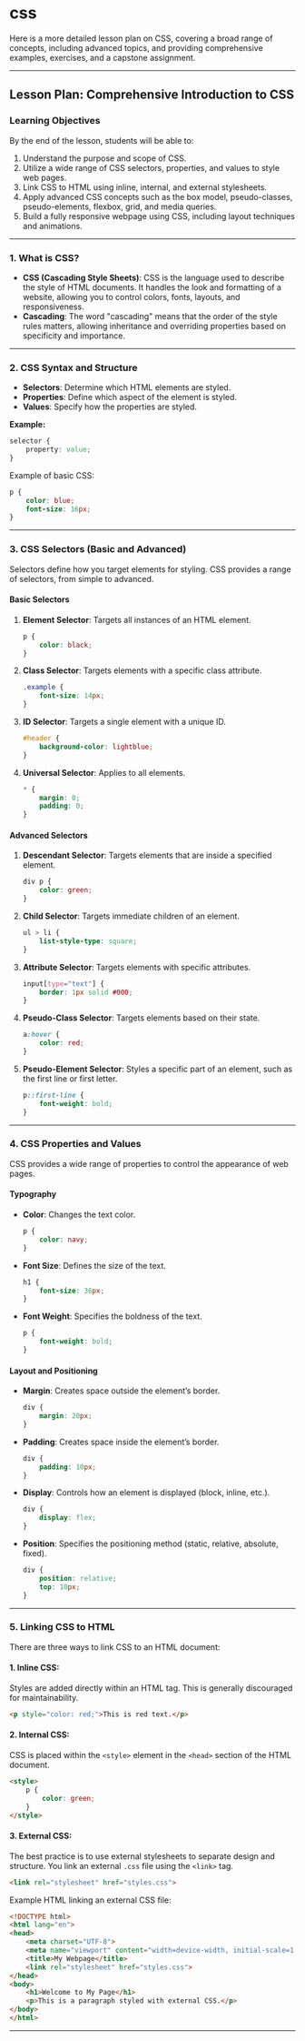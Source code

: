 # css

Here is a more detailed lesson plan on CSS, covering a broad range of concepts, including advanced topics, and providing comprehensive examples, exercises, and a capstone assignment.

---

## **Lesson Plan: Comprehensive Introduction to CSS**

### **Learning Objectives**
By the end of the lesson, students will be able to:
1. Understand the purpose and scope of CSS.
2. Utilize a wide range of CSS selectors, properties, and values to style web pages.
3. Link CSS to HTML using inline, internal, and external stylesheets.
4. Apply advanced CSS concepts such as the box model, pseudo-classes, pseudo-elements, flexbox, grid, and media queries.
5. Build a fully responsive webpage using CSS, including layout techniques and animations.

---

### **1. What is CSS?**
- **CSS (Cascading Style Sheets)**: CSS is the language used to describe the style of HTML documents. It handles the look and formatting of a website, allowing you to control colors, fonts, layouts, and responsiveness.
- **Cascading**: The word "cascading" means that the order of the style rules matters, allowing inheritance and overriding properties based on specificity and importance.

---

### **2. CSS Syntax and Structure**

- **Selectors**: Determine which HTML elements are styled.
- **Properties**: Define which aspect of the element is styled.
- **Values**: Specify how the properties are styled.

**Example:**
```css
selector {
    property: value;
}
```

Example of basic CSS:
```css
p {
    color: blue;
    font-size: 16px;
}
```

---

### **3. CSS Selectors (Basic and Advanced)**

Selectors define how you target elements for styling. CSS provides a range of selectors, from simple to advanced.

#### **Basic Selectors**
1. **Element Selector**: Targets all instances of an HTML element.
   ```css
   p {
       color: black;
   }
   ```

2. **Class Selector**: Targets elements with a specific class attribute.
   ```css
   .example {
       font-size: 14px;
   }
   ```

3. **ID Selector**: Targets a single element with a unique ID.
   ```css
   #header {
       background-color: lightblue;
   }
   ```

4. **Universal Selector**: Applies to all elements.
   ```css
   * {
       margin: 0;
       padding: 0;
   }
   ```

#### **Advanced Selectors**
1. **Descendant Selector**: Targets elements that are inside a specified element.
   ```css
   div p {
       color: green;
   }
   ```

2. **Child Selector**: Targets immediate children of an element.
   ```css
   ul > li {
       list-style-type: square;
   }
   ```

3. **Attribute Selector**: Targets elements with specific attributes.
   ```css
   input[type="text"] {
       border: 1px solid #000;
   }
   ```

4. **Pseudo-Class Selector**: Targets elements based on their state.
   ```css
   a:hover {
       color: red;
   }
   ```

5. **Pseudo-Element Selector**: Styles a specific part of an element, such as the first line or first letter.
   ```css
   p::first-line {
       font-weight: bold;
   }
   ```

---

### **4. CSS Properties and Values**

CSS provides a wide range of properties to control the appearance of web pages.

#### **Typography**
- **Color**: Changes the text color.
   ```css
   p {
       color: navy;
   }
   ```

- **Font Size**: Defines the size of the text.
   ```css
   h1 {
       font-size: 36px;
   }
   ```

- **Font Weight**: Specifies the boldness of the text.
   ```css
   p {
       font-weight: bold;
   }
   ```

#### **Layout and Positioning**
- **Margin**: Creates space outside the element’s border.
   ```css
   div {
       margin: 20px;
   }
   ```

- **Padding**: Creates space inside the element’s border.
   ```css
   div {
       padding: 10px;
   }
   ```

- **Display**: Controls how an element is displayed (block, inline, etc.).
   ```css
   div {
       display: flex;
   }
   ```

- **Position**: Specifies the positioning method (static, relative, absolute, fixed).
   ```css
   div {
       position: relative;
       top: 10px;
   }
   ```

---

### **5. Linking CSS to HTML**

There are three ways to link CSS to an HTML document:

#### **1. Inline CSS**:
Styles are added directly within an HTML tag. This is generally discouraged for maintainability.
```html
<p style="color: red;">This is red text.</p>
```

#### **2. Internal CSS**:
CSS is placed within the `<style>` element in the `<head>` section of the HTML document.
```html
<style>
    p {
        color: green;
    }
</style>
```

#### **3. External CSS**:
The best practice is to use external stylesheets to separate design and structure. You link an external `.css` file using the `<link>` tag.
```html
<link rel="stylesheet" href="styles.css">
```

Example HTML linking an external CSS file:
```html
<!DOCTYPE html>
<html lang="en">
<head>
    <meta charset="UTF-8">
    <meta name="viewport" content="width=device-width, initial-scale=1.0">
    <title>My Webpage</title>
    <link rel="stylesheet" href="styles.css">
</head>
<body>
    <h1>Welcome to My Page</h1>
    <p>This is a paragraph styled with external CSS.</p>
</body>
</html>
```

---
